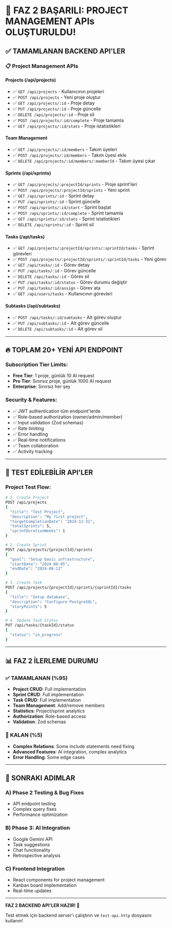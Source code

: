 # 🚀 **FAZ 2 BAŞARILI: PROJECT MANAGEMENT APIs OLUŞTURULDU!**

## ✅ **TAMAMLANAN BACKEND API'LER**

### **📋 Project Management APIs**

#### **Projects (/api/projects)**
- ✅ `GET /api/projects` - Kullanıcının projeleri
- ✅ `POST /api/projects` - Yeni proje oluştur
- ✅ `GET /api/projects/:id` - Proje detay
- ✅ `PUT /api/projects/:id` - Proje güncelle
- ✅ `DELETE /api/projects/:id` - Proje sil
- ✅ `POST /api/projects/:id/complete` - Proje tamamla
- ✅ `GET /api/projects/:id/stats` - Proje istatistikleri

#### **Team Management**
- ✅ `GET /api/projects/:id/members` - Takım üyeleri
- ✅ `POST /api/projects/:id/members` - Takım üyesi ekle
- ✅ `DELETE /api/projects/:id/members/:memberId` - Takım üyesi çıkar

#### **Sprints (/api/sprints)**
- ✅ `GET /api/projects/:projectId/sprints` - Proje sprint'leri
- ✅ `POST /api/projects/:projectId/sprints` - Yeni sprint
- ✅ `GET /api/sprints/:id` - Sprint detay
- ✅ `PUT /api/sprints/:id` - Sprint güncelle
- ✅ `POST /api/sprints/:id/start` - Sprint başlat
- ✅ `POST /api/sprints/:id/complete` - Sprint tamamla
- ✅ `GET /api/sprints/:id/stats` - Sprint istatistikleri
- ✅ `DELETE /api/sprints/:id` - Sprint sil

#### **Tasks (/api/tasks)**
- ✅ `GET /api/projects/:projectId/sprints/:sprintId/tasks` - Sprint görevleri
- ✅ `POST /api/projects/:projectId/sprints/:sprintId/tasks` - Yeni görev
- ✅ `GET /api/tasks/:id` - Görev detay
- ✅ `PUT /api/tasks/:id` - Görev güncelle
- ✅ `DELETE /api/tasks/:id` - Görev sil
- ✅ `PUT /api/tasks/:id/status` - Görev durumu değiştir
- ✅ `PUT /api/tasks/:id/assign` - Görev ata
- ✅ `GET /api/users/tasks` - Kullanıcının görevleri

#### **Subtasks (/api/subtasks)**
- ✅ `POST /api/tasks/:id/subtasks` - Alt görev oluştur
- ✅ `PUT /api/subtasks/:id` - Alt görev güncelle
- ✅ `DELETE /api/subtasks/:id` - Alt görev sil

---

## 🔥 **TOPLAM 20+ YENİ API ENDPOINT**

### **Subscription Tier Limits:**
- **Free Tier**: 1 proje, günlük 10 AI request
- **Pro Tier**: Sınırsız proje, günlük 1000 AI request
- **Enterprise**: Sınırsız her şey

### **Security & Features:**
- ✅ JWT authentication tüm endpoint'lerde
- ✅ Role-based authorization (owner/admin/member)
- ✅ Input validation (Zod schemas)
- ✅ Rate limiting
- ✅ Error handling
- ✅ Real-time notifications
- ✅ Team collaboration
- ✅ Activity tracking

---

## 🧪 **TEST EDİLEBİLİR API'LER**

### **Project Test Flow:**
```bash
# 1. Create Project
POST /api/projects
{
  "title": "Test Project",
  "description": "My first project",
  "targetCompletionDate": "2024-12-31",
  "totalSprints": 5,
  "sprintDurationWeeks": 1
}

# 2. Create Sprint
POST /api/projects/{projectId}/sprints
{
  "goal": "Setup basic infrastructure",
  "startDate": "2024-08-05",
  "endDate": "2024-08-12"
}

# 3. Create Task
POST /api/projects/{projectId}/sprints/{sprintId}/tasks
{
  "title": "Setup database",
  "description": "Configure PostgreSQL",
  "storyPoints": 5
}

# 4. Update Task Status
PUT /api/tasks/{taskId}/status
{
  "status": "in_progress"
}
```

---

## 📊 **FAZ 2 İLERLEME DURUMU**

### ✅ **TAMAMLANAN (%95)**
- **Project CRUD**: Full implementation
- **Sprint CRUD**: Full implementation  
- **Task CRUD**: Full implementation
- **Team Management**: Add/remove members
- **Statistics**: Project/sprint analytics
- **Authorization**: Role-based access
- **Validation**: Zod schemas

### 🔄 **KALAN (%5)**
- **Complex Relations**: Some include statements need fixing
- **Advanced Features**: AI integration, complex analytics
- **Error Handling**: Some edge cases

---

## 🎯 **SONRAKI ADIMLAR**

### **A) Phase 2 Testing & Bug Fixes**
- API endpoint testing
- Complex query fixes
- Performance optimization

### **B) Phase 3: AI Integration**
- Google Gemini API
- Task suggestions
- Chat functionality
- Retrospective analysis

### **C) Frontend Integration**
- React components for project management
- Kanban board implementation
- Real-time updates

---

**FAZ 2 BACKEND API'LER HAZIR! 🚀**

Test etmek için backend server'ı çalıştırın ve `test-api.http` dosyasını kullanın!